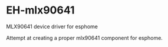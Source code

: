 # EH-mlx90641
MLX90641 device driver for esphome

Attempt at creating a proper mlx90641 component for esphome.

